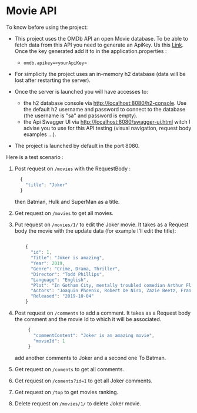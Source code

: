 # Movie API
To know before using the project:

 - This project uses the OMDb API an open Movie database. To be able to
 fetch data from this API you need to generate an ApiKey. Us this [Link](http://www.omdbapi.com/apikey.aspx). Once the key generated add it to in the application.properties : 
    - `omdb.apikey=<yourApiKey>`
 
 - For simplicity the project uses an in-memory h2 database (data will be lost after restarting the server).
 
 - Once the server is launched you will have accesses to:
    - the h2 database console via [http://localhost:8080/h2-console](http://localhost:8080/h2-console). Use the default h2 username and password to connect to the database (the username is "sa" and password is empty). 
    - the Api Swagger UI via [http://localhost:8080/swagger-ui.html](http://localhost:8080/swagger-ui.html) witch I advise you to use for this API testing (visual navigation, request body examples ...).
    
 - The project is launched by default in the port 8080.
 
 Here is a test scenario :
   1. Post request on `/movies` with the RequestBody :
        ```javascript
          {
            "title": "Joker"
          }
        ```
      then Batman, Hulk and SuperMan as a title.
   2. Get request on `/movies` to get all movies.
   3. Put request on `/movies/1/` to edit the Joker movie. It takes 
   as a Request body the movie with the update data (for example I'll edit the title):
   
         ```javascript
            
             {
               "id": 1,
               "Title": "Joker is amazing",
               "Year": 2019,
               "Genre": "Crime, Drama, Thriller",
               "Director": "Todd Phillips",
               "Language": "English",
               "Plot": "In Gotham City, mentally troubled comedian Arthur Fleck is disregarded and mistreated by society. He then embarks on a downward spiral of revolution and bloody crime. This path brings him face-to-face with his alter-ego: the Joker.",
               "Actors": "Joaquin Phoenix, Robert De Niro, Zazie Beetz, Frances Conroy",
               "Released": "2019-10-04"
             }
         ```
   4. Post request on `/comments` to add a comment. It takes as a Request body the comment and the movie Id to which it will be associated.
         ```javascript
              {
                "commentContent": "Joker is an amazing movie",
                "movieId": 1
              }
         ```
      add another comments to Joker and a second one To Batman.
      
   5. Get request on `/coments` to get all comments.
   6. Get request on `/coments?id=1` to get all Joker comments.
   7. Get request on `/top` to get movies ranking.
   8. Delete request on `/movies/1/` to delete Joker movie.
  

    
        

